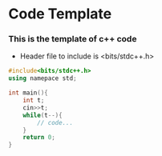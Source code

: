 # Code Template

### This is the template of c++ code 

- Header file to include is <bits/stdc++.h>


```cpp
#include<bits/stdc++.h>
using namepace std;

int main(){
    int t;
    cin>>t;
    while(t--){
        // code...
    }
    return 0;
}
```